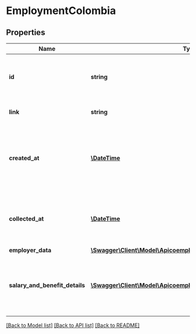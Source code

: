 # EmploymentColombia

## Properties
Name | Type | Description | Notes
------------ | ------------- | ------------- | -------------
**id** | **string** | Belvo&#x27;s unique identifier for the current item. | 
**link** | **string** | The &#x60;link.id&#x60; the data belongs to. | 
**created_at** | [**\DateTime**](\DateTime.md) | The ISO-8601 timestamp of when the data point was created in Belvo&#x27;s database. | 
**collected_at** | [**\DateTime**](\DateTime.md) | The ISO-8601 timestamp when the data point was collected. | 
**employer_data** | [**\Swagger\Client\Model\ApicoemploymentsEmployerData**](ApicoemploymentsEmployerData.md) |  | 
**salary_and_benefit_details** | [**\Swagger\Client\Model\ApicoemploymentsSalaryAndBenefitDetails[]**](ApicoemploymentsSalaryAndBenefitDetails.md) | The salaries and benefits the employee received from the employer. | [optional] 

[[Back to Model list]](../../README.md#documentation-for-models) [[Back to API list]](../../README.md#documentation-for-api-endpoints) [[Back to README]](../../README.md)


